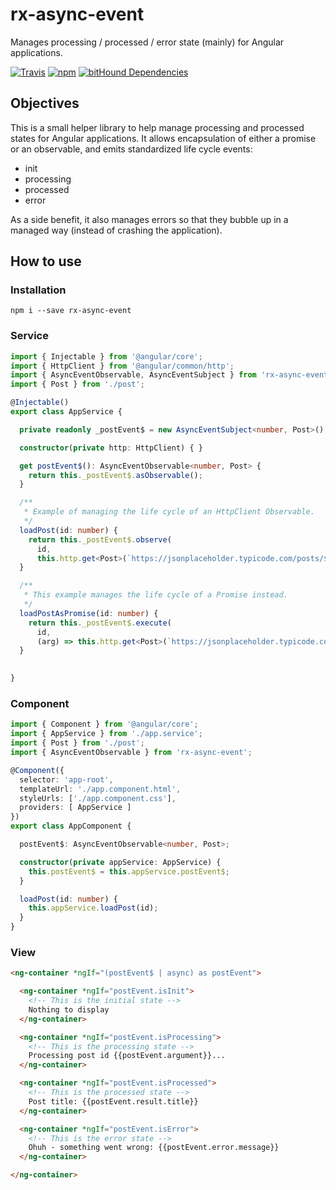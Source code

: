 # rx-async-event

Manages processing / processed / error state (mainly) for Angular applications.

[![Travis](https://travis-ci.org/julienblin/rx-async-event.svg?branch=master)](https://travis-ci.org/julienblin/rx-async-event)
[![npm](https://img.shields.io/npm/v/rx-async-event.svg)](https://www.npmjs.com/package/rx-async-event)
[![bitHound Dependencies](https://www.bithound.io/github/julienblin/rx-async-event/badges/dependencies.svg)](https://www.bithound.io/github/julienblin/rx-async-event/master/dependencies/npm)

## Objectives

This is a small helper library to help manage processing and processed states for Angular applications.
It allows encapsulation of either a promise or an observable, and emits standardized life cycle events:
- init
- processing
- processed
- error

As a side benefit, it also manages errors so that they bubble up in a managed way (instead of crashing the application).

## How to use

### Installation

```shell
npm i --save rx-async-event
```

### Service

```typescript
import { Injectable } from '@angular/core';
import { HttpClient } from '@angular/common/http';
import { AsyncEventObservable, AsyncEventSubject } from 'rx-async-event';
import { Post } from './post';

@Injectable()
export class AppService {

  private readonly _postEvent$ = new AsyncEventSubject<number, Post>();

  constructor(private http: HttpClient) { }

  get postEvent$(): AsyncEventObservable<number, Post> {
    return this._postEvent$.asObservable();
  }

  /**
   * Example of managing the life cycle of an HttpClient Observable.
   */
  loadPost(id: number) {
    return this._postEvent$.observe(
      id,
      this.http.get<Post>(`https://jsonplaceholder.typicode.com/posts/${id}`));
  }

  /**
   * This example manages the life cycle of a Promise instead.
   */
  loadPostAsPromise(id: number) {
    return this._postEvent$.execute(
      id,
      (arg) => this.http.get<Post>(`https://jsonplaceholder.typicode.com/posts/${id}`).toPromise());
  }

  
}
```

### Component

```typescript
import { Component } from '@angular/core';
import { AppService } from './app.service';
import { Post } from './post';
import { AsyncEventObservable } from 'rx-async-event';

@Component({
  selector: 'app-root',
  templateUrl: './app.component.html',
  styleUrls: ['./app.component.css'],
  providers: [ AppService ]
})
export class AppComponent {

  postEvent$: AsyncEventObservable<number, Post>;

  constructor(private appService: AppService) {
    this.postEvent$ = this.appService.postEvent$;
  }

  loadPost(id: number) {
    this.appService.loadPost(id);
  }
}
```

### View

```html
<ng-container *ngIf="(postEvent$ | async) as postEvent">

  <ng-container *ngIf="postEvent.isInit">
    <!-- This is the initial state -->
    Nothing to display
  </ng-container>

  <ng-container *ngIf="postEvent.isProcessing">
    <!-- This is the processing state -->
    Processing post id {{postEvent.argument}}...
  </ng-container>

  <ng-container *ngIf="postEvent.isProcessed">
    <!-- This is the processed state -->
    Post title: {{postEvent.result.title}}
  </ng-container>

  <ng-container *ngIf="postEvent.isError">
    <!-- This is the error state -->
    Ohuh - something went wrong: {{postEvent.error.message}}
  </ng-container>

</ng-container>
```